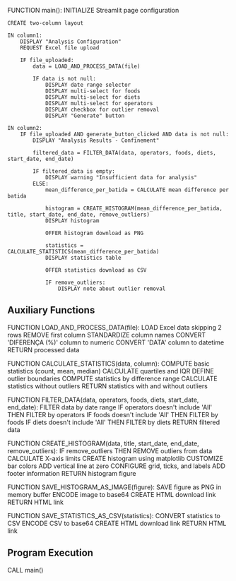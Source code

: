 FUNCTION main():
    INITIALIZE Streamlit page configuration
    
    CREATE two-column layout
    
    IN column1:
        DISPLAY "Analysis Configuration"
        REQUEST Excel file upload
        
        IF file_uploaded:
            data = LOAD_AND_PROCESS_DATA(file)
            
            IF data is not null:
                DISPLAY date range selector
                DISPLAY multi-select for foods
                DISPLAY multi-select for diets
                DISPLAY multi-select for operators
                DISPLAY checkbox for outlier removal
                DISPLAY "Generate" button
    
    IN column2:
        IF file_uploaded AND generate_button_clicked AND data is not null:
            DISPLAY "Analysis Results - Confinement"
            
            filtered_data = FILTER_DATA(data, operators, foods, diets, start_date, end_date)
            
            IF filtered_data is empty:
                DISPLAY warning "Insufficient data for analysis"
            ELSE:
                mean_difference_per_batida = CALCULATE mean difference per batida
                
                histogram = CREATE_HISTOGRAM(mean_difference_per_batida, title, start_date, end_date, remove_outliers)
                DISPLAY histogram
                
                OFFER histogram download as PNG
                
                statistics = CALCULATE_STATISTICS(mean_difference_per_batida)
                DISPLAY statistics table
                
                OFFER statistics download as CSV
                
                IF remove_outliers:
                    DISPLAY note about outlier removal

## Auxiliary Functions

FUNCTION LOAD_AND_PROCESS_DATA(file):
    LOAD Excel data skipping 2 rows
    REMOVE first column
    STANDARDIZE column names
    CONVERT 'DIFERENÇA (%)' column to numeric
    CONVERT 'DATA' column to datetime
    RETURN processed data

FUNCTION CALCULATE_STATISTICS(data, column):
    COMPUTE basic statistics (count, mean, median)
    CALCULATE quartiles and IQR
    DEFINE outlier boundaries
    COMPUTE statistics by difference range
    CALCULATE statistics without outliers
    RETURN statistics with and without outliers

FUNCTION FILTER_DATA(data, operators, foods, diets, start_date, end_date):
    FILTER data by date range
    IF operators doesn't include 'All' THEN FILTER by operators
    IF foods doesn't include 'All' THEN FILTER by foods
    IF diets doesn't include 'All' THEN FILTER by diets
    RETURN filtered data

FUNCTION CREATE_HISTOGRAM(data, title, start_date, end_date, remove_outliers):
    IF remove_outliers THEN REMOVE outliers from data
    CALCULATE X-axis limits
    CREATE histogram using matplotlib
    CUSTOMIZE bar colors
    ADD vertical line at zero
    CONFIGURE grid, ticks, and labels
    ADD footer information
    RETURN histogram figure

FUNCTION SAVE_HISTOGRAM_AS_IMAGE(figure):
    SAVE figure as PNG in memory buffer
    ENCODE image to base64
    CREATE HTML download link
    RETURN HTML link

FUNCTION SAVE_STATISTICS_AS_CSV(statistics):
    CONVERT statistics to CSV
    ENCODE CSV to base64
    CREATE HTML download link
    RETURN HTML link

## Program Execution
CALL main() 